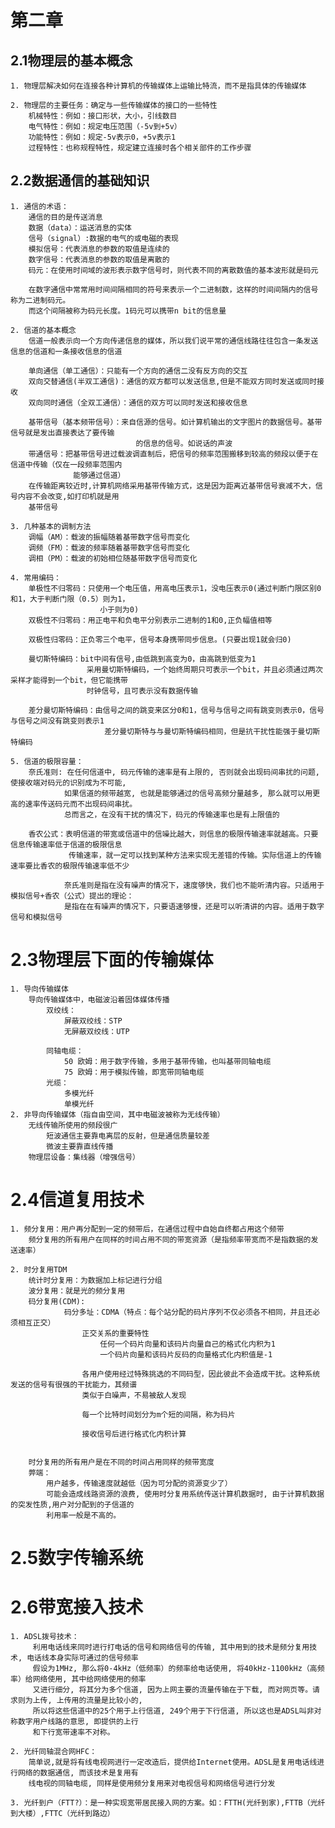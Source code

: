 
# 第二章

## 2.1物理层的基本概念
    1. 物理层解决如何在连接各种计算机的传输媒体上运输比特流，而不是指具体的传输媒体
    
    2. 物理层的主要任务：确定与一些传输媒体的接口的一些特性
        机械特性：例如：接口形状，大小，引线数目
        电气特性：例如：规定电压范围（-5v到+5v）
        功能特性：例如：规定-5v表示0，+5v表示1
        过程特性：也称规程特性，规定建立连接时各个相关部件的工作步骤


## 2.2数据通信的基础知识
    1. 通信的术语：
        通信的目的是传送消息
        数据（data）：运送消息的实体
        信号（signal）:数据的电气的或电磁的表现
        模拟信号：代表消息的参数的取值是连续的
        数字信号：代表消息的参数的取值是离散的
        码元：在使用时间域的波形表示数字信号时，则代表不同的离散数值的基本波形就是码元

        在数字通信中常常用时间间隔相同的符号来表示一个二进制数，这样的时间间隔内的信号称为二进制码元。
        而这个间隔被称为码元长度。1码元可以携带n bit的信息量

    2. 信道的基本概念
        信道一般表示向一个方向传递信息的媒体，所以我们说平常的通信线路往往包含一条发送信息的信道和一条接收信息的信道

        单向通信（单工通信）：只能有一个方向的通信二没有反方向的交互
        双向交替通信(半双工通信)：通信的双方都可以发送信息,但是不能双方同时发送或同时接收
        双向同时通信（全双工通信）：通信的双方可以同时发送和接收信息

        基带信号（基本频带信号）：来自信源的信号。如计算机输出的文字图片的数据信号。基带信号就是发出直接表达了要传输
                                的信息的信号。如说话的声波
        带通信号：把基带信号进过载波调直制后，把信号的频率范围搬移到较高的频段以便于在信道中传输（仅在一段频率范围内
                  能够通过信道）
        在传输距离较近时,计算机网络采用基带传输方式，这是因为距离近基带信号衰减不大，信号内容不会改变,如打印机就是用
        基带信号

    3. 几种基本的调制方法
        调幅（AM）：载波的振幅随着基带数字信号而变化
        调频（FM）：载波的频率随着基带数字信号而变化
        调相（PM）：载波的初始相位随基带数字信号而变化
        
    4. 常用编码：
        单极性不归零码：只使用一个电压值，用高电压表示1，没电压表示0(通过判断门限区别0和1，大于判断门限（0.5）则为1，
                        小于则为0)
        双极性不归零码：用正电平和负电平分别表示二进制的1和0,正负幅值相等

        双极性归零码：正负零三个电平，信号本身携带同步信息。(只要出现1就会归0)

        曼切斯特编码：bit中间有信号,由低跳到高变为0，由高跳到低变为1
                     采用曼切斯特编码，一个始终周期只可表示一个bit，并且必须通过两次采样才能得到一个bit，但它能携带
                     时钟信号，且可表示没有数据传输

        差分曼切斯特编码：由信号之间的跳变来区分0和1，信号与信号之间有跳变则表示0，信号与信号之间没有跳变则表示1
                         差分曼切斯特与与曼切斯特编码相同，但是抗干扰性能强于曼切斯特编码
    
    5. 信道的极限容量：
        奈氏准则: 在任何信道中, 码元传输的速率是有上限的, 否则就会出现码间串扰的问题, 使接收端对码元的识别成为不可能, 
                如果信道的频带越宽, 也就是能够通过的信号高频分量越多, 那么就可以用更高的速率传送码元而不出现码间串扰。
                总而言之，在没有干扰的情况下，码元的传输速率也是有上限值的
                
        香农公式：表明信道的带宽或信道中的信噪比越大，则信息的极限传输速率就越高。只要信息传输速率低于信道的极限信息
                 传输速率，就一定可以找到某种方法来实现无差错的传输。实际信道上的传输速率要比香农的极限传输速率低不少

                奈氏准则是指在没有噪声的情况下，速度够快，我们也不能听清内容。只适用于模拟信号+香农（公式）提出的理论：
                是指在在有噪声的情况下，只要语速够慢，还是可以听清讲的内容。适用于数字信号和模拟信号

# 2.3物理层下面的传输媒体
    1. 导向传输媒体
        导向传输媒体中，电磁波沿着固体媒体传播
            双绞线：
                屏蔽双绞线：STP
                无屏蔽双绞线：UTP

            同轴电缆：
                50 欧姆：用于数字传输，多用于基带传输，也叫基带同轴电缆
                75 欧姆：用于模拟传输，即宽带同轴电缆
            光缆：
                多模光纤
                单模光纤
    2. 非导向传输媒体（指自由空间，其中电磁波被称为无线传输）
        无线传输所使用的频段很广
            短波通信主要靠电离层的反射，但是通信质量较差
            微波主要靠直线传播
        物理层设备：集线器（增强信号）

# 2.4信道复用技术
    1. 频分复用：用户再分配到一定的频带后，在通信过程中自始自终都占用这个频带 
        频分复用的所有用户在同样的时间占用不同的带宽资源（是指频率带宽而不是指数据的发送速率）
    
    2. 时分复用TDM
        统计时分复用：为数据加上标记进行分组
        波分复用：就是光的频分复用
        码分复用(CDM):
                码分多址：CDMA（特点：每个站分配的码片序列不仅必须各不相同，并且还必须相互正交）
                    正交关系的重要特性
                        任何一个码片向量和该码片向量自己的格式化内积为1
                        一个码片向量和该码片反码的向量格式化内积值是-1

                    各用户使用经过特殊挑选的不同码型，因此彼此不会造成干扰。这种系统发送的信号有很强的干扰能力，其频谱
                    类似于白噪声，不易被敌人发现
                    
                    每一个比特时间划分为m个短的间隔，称为码片
                    
                    接收信号后进行格式化内积计算
                    

        时分复用的所有用户是在不同的时间占用同样的频带宽度
        弊端：
            用户越多，传输速度就越低（因为可分配的资源变少了） 
            可能会造成线路资源的浪费, 使用时分复用系统传送计算机数据时, 由于计算机数据的突发性质,用户对分配到的子信道的
            利用率一般是不高的。

# 2.5数字传输系统
# 2.6带宽接入技术
    1. ADSL拨号技术：
         利用电话线来同时进行打电话的信号和网络信号的传输, 其中用到的技术是频分复用技术, 电话线本身实际可通过的信号频率
         假设为1MHz, 那么将0-4kHz（低频率）的频率给电话使用, 将40kHz-1100kHz（高频率）给网络使用, 其中给网络使用的频率
         又进行细分, 将其分为多个信道, 因为上网主要的流量传输在于下载, 而对网页等。请求则为上传, 上传用的流量是比较小的, 
         所以将这些信道中的25个用于上行信道, 249个用于下行信道, 所以这也是ADSL叫非对称数字用户线路的意思, 即提供的上行
         和下行宽带速率不对称。
    
    2. 光纤同轴混合网HFC：
        简单说,就是将有线电视网进行一定改造后，提供给Internet使用。ADSL是复用电话线进行网络的数据通信, 而该技术是复用有
        线电视的同轴电缆, 同样是使用频分复用来对电视信号和网络信号进行分发

    3. 光纤到户（FTT?）：是一种实现宽带居民接入网的方案。如：FTTH(光纤到家),FTTB（光纤到大楼）,FTTC（光纤到路边）







